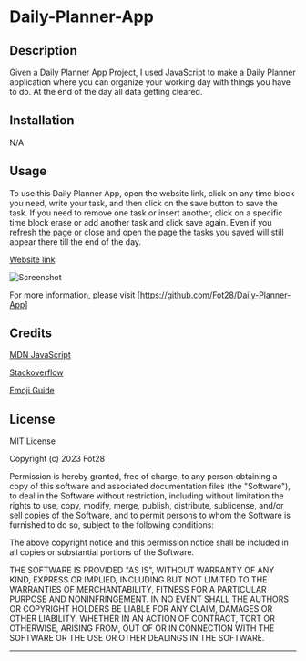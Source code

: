 # Daily-Planner-App

## Description

Given a Daily Planner App Project, I used JavaScript to make a Daily Planner application where you can organize your working day with things you have to do. At the end of the day all data getting cleared.

## Installation

N/A

## Usage

To use this Daily Planner App, open the website link, click on any time block you need, write your task, and then click on the save button to save the task. If you need to remove one task or insert another, click on a specific time block erase or add another task and click save again. Even if you refresh the page or close and open the page the tasks you saved will still appear there till the end of the day.

[Website link](https://fot28.github.io/Daily-Planner-App/)

![Screenshot](./images/screenshot.png)

For more information, please visit [https://github.com/Fot28/Daily-Planner-App]

## Credits

[MDN JavaScript](https://developer.mozilla.org/en-US/docs/Web/JavaScript)

[Stackoverflow](https://stackoverflow.com/)

[Emoji Guide](https://emojiguide.com/)

## License

MIT License

Copyright (c) 2023 Fot28

Permission is hereby granted, free of charge, to any person obtaining a copy
of this software and associated documentation files (the "Software"), to deal
in the Software without restriction, including without limitation the rights
to use, copy, modify, merge, publish, distribute, sublicense, and/or sell
copies of the Software, and to permit persons to whom the Software is
furnished to do so, subject to the following conditions:

The above copyright notice and this permission notice shall be included in all
copies or substantial portions of the Software.

THE SOFTWARE IS PROVIDED "AS IS", WITHOUT WARRANTY OF ANY KIND, EXPRESS OR
IMPLIED, INCLUDING BUT NOT LIMITED TO THE WARRANTIES OF MERCHANTABILITY,
FITNESS FOR A PARTICULAR PURPOSE AND NONINFRINGEMENT. IN NO EVENT SHALL THE
AUTHORS OR COPYRIGHT HOLDERS BE LIABLE FOR ANY CLAIM, DAMAGES OR OTHER
LIABILITY, WHETHER IN AN ACTION OF CONTRACT, TORT OR OTHERWISE, ARISING FROM,
OUT OF OR IN CONNECTION WITH THE SOFTWARE OR THE USE OR OTHER DEALINGS IN THE
SOFTWARE.

---
